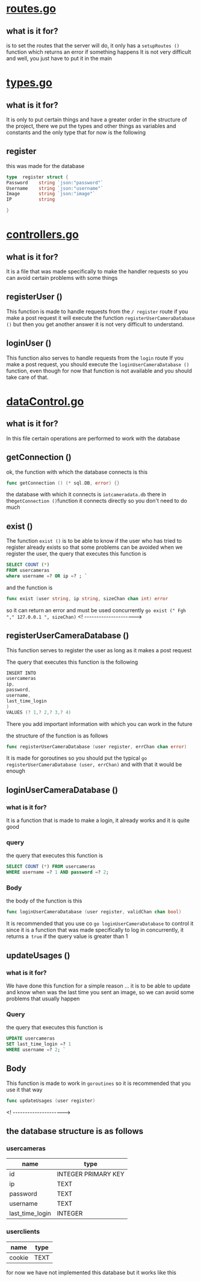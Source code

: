 # [routes.go](https://github.com/ranon-rat/IoT-camera-/blob/master/server/routes.go)
## what is it for?

is to set the routes that the server will do, it only has a `setupRoutes ()` function which returns an error if something happens
It is not very difficult and well, you just have to put it in the main

# [types.go](https://github.com/ranon-rat/IoT-camera-/blob/master/server/types.go)

## what is it for?
It is only to put certain things and have a greater order in the structure of the project, there we put the types and other things as variables and constants and the only type that for now is the following
## register
this was made for the database
```go
type  register struct {
Password    string `json:"password"`
Username    string `json:"username"`
Image       string `json:"image"`
IP          string

}
```
# [controllers.go](https://github.com/ranon-rat/IoT-camera-/blob/master/server/controllers.go)

## what is it for?

It is a file that was made specifically to make the handler requests so you can avoid certain problems with some things

## registerUser ()

This function is made to handle requests from the `/ register` route
if you make a post request it will execute the function `registerUserCameraDatabase ()`
but then you get another answer
it is not very difficult to understand.

## loginUser ()

This function also serves to handle requests from the `login` route
If you make a post request, you should execute the `loginUserCameraDatabase ()` function, even though for now that function is not available and you should take care of that.

<!--------------------->

# [dataControl.go](https://github.com/ranon-rat/IoT-camera-/blob/master/server/dataControl.go)

## what is it for?

In this file certain operations are performed to work with the database
<!--------------------->
## getConnection ()
ok, the function with which the database connects is this
```go
func getConnection () (* sql.DB, error) {}
```
the database with which it connects is `iotcameradata.db` there in the` getConnection () `function it connects directly so you don't need to do much
<!--------------------->
## exist ()
The function `exist ()` is to be able to know if the user who has tried to register already exists so that some problems can be avoided when we register the user,
the query that executes this function is
```sql
SELECT COUNT (*)
FROM usercameras
where username =? OR ip =? ; `
```
and the function is
```go
func exist (user string, ip string, sizeChan chan int) error
```
so it can return an error and must be used concurrently `go exist (" Fgh "," 127.0.0.1 ", sizeChan)`
<! --------------------->
## registerUserCameraDatabase ()

This function serves to register the user as long as it makes a post request

The query that executes this function is the following
```go
INSERT INTO
usercameras
ip,
password,
username,
last_time_login
)
VALUES (? 1,? 2,? 3,? 4)
```
There you add important information with which you can work in the future

the structure of the function is as follows
```go
func registerUserCameraDatabase (user register, errChan chan error)
```
It is made for goroutines so you should put the typical `go registerUserCameraDatabase (user, errChan)`
and with that it would be enough

## loginUserCameraDatabase ()

### what is it for?
It is a function that is made to make a login, it already works and it is quite good

### query
the query that executes this function is
```sql
SELECT COUNT (*) FROM usercameras
WHERE username =? 1 AND password =? 2;
```
### Body

the body of the function is this
```go
func loginUserCameraDatabase (user register, validChan chan bool)
```
It is recommended that you use co `go loginUserCameraDatabase` to control it since it is a function that was made specifically to log in concurrently, it returns a` true` if the query value is greater than 1
## updateUsages ()

### what is it for?
We have done this function for a simple reason ... it is to be able to update and know when was the last time you sent an image, so we can avoid some problems that usually happen

### Query
the query that executes this function is
```sql
UPDATE usercameras
SET last_time_login =? 1
WHERE username =? 2; `
```

## Body
This function is made to work in `goroutines` so it is recommended that you use it that way
```go
func updateUsages (user register)
```


<! --------------------->
## the database structure is as follows

### usercameras

| name | type |
| ------------------- | -------------------- |
| id | INTEGER PRIMARY KEY |
| ip | TEXT |
| password | TEXT |
| username | TEXT |
| last_time_login | INTEGER |

### userclients

| name | type |
| --- | --- |
| cookie | TEXT |

for now we have not implemented this database but it works like this
